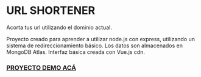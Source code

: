 # URL SHORTENER
Acorta tus url utilizando el dominio actual.

Proyecto creado para aprender a utilizar node.js con express, utilizando un sistema de redireccionamiento básico. 
Los datos son almacenados en MongoDB Atlas. 
Interfaz básica creada con Vue.js cdn.

### [PROYECTO DEMO ACÁ ](https://url.lcorrea.dev/)
